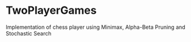 # TwoPlayerGames
Implementation of chess player using Minimax, Alpha-Beta Pruning and Stochastic Search
